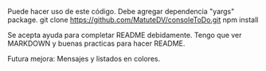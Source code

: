 Puede hacer uso de este código. Debe agregar dependencia "yargs" package.
    git clone https://github.com/MatuteDV/consoleToDo.git
    npm install

Se acepta ayuda para completar README debidamente. Tengo que ver MARKDOWN y buenas practicas para hacer README.

Futura mejora: Mensajes y listados en colores. 